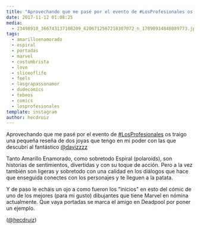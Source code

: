 ```yaml
---
title: "Aprovechando que me pasé por el evento de #LosProfesionales os traigo una pequeña reseña de dos joyas que tengo en mi poder con las que descubrí al fantástico @davizzzz"
date: 2017-11-12 01:08:25
media: 
  - 23498910_366743137108209_6206712567218307072_n_17890934848089773.jpg
tags: 
  - amarilloenamorado
  - espiral
  - portadas
  - marvel
  - costumbrista
  - love
  - sliceoflife
  - feels
  - lasgrapassonamor
  - dudecomics
  - tebeos
  - comics
  - losprofesionales
template: instagram
author: hecdruiz
---
```


Aprovechando que me pasé por el evento de [#LosProfesionales](/tags/losprofesionales) os traigo una pequeña reseña de dos joyas que tengo en mi poder con las que descubrí al fantástico [@davizzzz](https://instagram.com/davizzzz)

Tanto Amarillo Enamorado, como sobretodo Espiral (polaroids), son historias de sentimientos, divertidas y con su toque de acción. Pero a la vez también son ligeras y sobretodo con una calidad en los diálogos que hace que enseguida conectes con los personajes y te lleguen a la patata.

Y de paso le echáis un ojo a como fueron los "inicios" en esto del cómic de uno de los mejores (para mi gusto) dibujantes que tiene Marvel en nómina actualmente. Que vaya portadas se marca el amigo en Deadpool por poner un ejemplo.




([@hecdruiz](https://instagram.com/hecdruiz))
